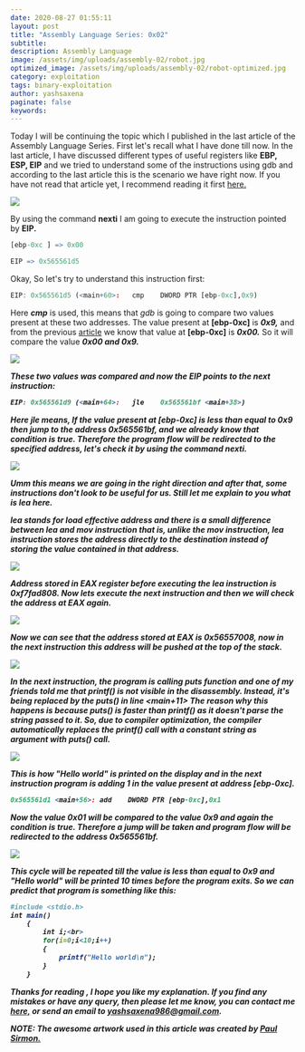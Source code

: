 ```yaml
---
date: 2020-08-27 01:55:11
layout: post
title: "Assembly Language Series: 0x02"
subtitle:
description: Assembly Language
image: /assets/img/uploads/assembly-02/robot.jpg
optimized_image: /assets/img/uploads/assembly-02/robot-optimized.jpg
category: exploitation
tags: binary-exploitation
author: yashsaxena
paginate: false
keywords: 
---
```


Today I will be continuing the topic which I published in the last article of the Assembly Language Series. First let's recall what I have done till now. In the last article, I have discussed different types of useful registers like <b>EBP, ESP, EIP</b> and we tried to understand some of the instructions using gdb and according to the last article this is the scenario we have right now. If you have not read that article yet, I recommend reading it first <a href="https://infosecarticles.com/assembly-language-series-0x01/">here.</a>  

<img src="/assets/img/uploads/assembly-02/00.webp">

By using the command <b>nexti</b> I am going to execute the instruction pointed by <b>EIP.</b>

```r
[ebp-0xc ] => 0x00

EIP => 0x565561d5
```

Okay, So let's try to understand this instruction first:

```r
EIP: 0x565561d5 (<main+60>:   cmp    DWORD PTR [ebp-0xc],0x9)
```

Here <i><b>cmp</b></i> is used, this means that <i>gdb</i> is going to compare two values present at these two addresses. The 
value present at <b>[ebp-0xc]</b> is <b><i>0x9,</i></b> and from the previous <a href="https://infosecarticles.com/assembly-language-series-0x01/">article</a> we know that value at <b>[ebp-0xc]</b> is <b><i>0x00.</i></b> So it will compare the value <b><i>0x00<i></i> and <b><i>0x9.</i></b>

<img src="/assets/img/uploads/assembly-02/01.webp">

These two values was compared and now the <b>EIP</b> points to the next instruction:

```r
EIP: 0x565561d9 (<main+64>:   jle    0x565561bf <main+38>)
```

Here <b>jle</b> means, If the value present at <b>[ebp-0xc]</b> is less than equal to <b><i>0x9</i></b> then jump to 
the address <b>0x565561bf,</b> and we already know that condition is true. Therefore the program flow will be redirected to the specified address, let's check it by using the command <b>nexti.</b>

<img src="/assets/img/uploads/assembly-02/02.webp">

Umm this means we are going in the right direction and after that, some instructions don't look to be useful for us. Still let me explain to you what is <b>lea</b> here.

<b>lea</b> stands for load effective address and there is a small difference between <b>lea</b> and <b>mov</b> instruction that is, unlike the <b>mov</b> instruction, <b>lea</b> instruction stores the address directly to the destination instead of storing the value contained in that address.

<img src="/assets/img/uploads/assembly-02/03.webp">

Address stored in <b>EAX</b> register before executing the <b>lea</b> instruction is <b><i>0xf7fad808.</i></b> Now lets execute the next instruction and then we will check the address at <b>EAX</b> again.

<img src="/assets/img/uploads/assembly-02/04.webp">

Now we can see that the address stored at <b>EAX</b> is <b><i>0x56557008,</i></b> now in the next instruction this address will be pushed at the top of the stack.

<img src="/assets/img/uploads/assembly-02/05.webp">


In the next instruction, the program is calling <b>puts</b> function and one of my friends told me that <b>printf()</b> is not visible in the disassembly. Instead, it's being replaced by the <b>puts()</b> in line <b><main+11></b> The reason why this happens is because <b>puts()</b> is faster than <b>printf()</b> as it doesn't parse the string passed to it. So, due to compiler optimization, the compiler automatically replaces the <b>printf()</b> call with a constant string as argument with <b>puts()</b> call.

<img src="/assets/img/uploads/assembly-02/06.webp">

This is how "Hello world" is printed on the display and in the next instruction program is adding 1 in the value present at address <b>[ebp-0xc].</b>

```r
0x565561d1 <main+56>: add    DWORD PTR [ebp-0xc],0x1
```
Now the value <b><i>0x01</i></b> will be compared to the value <b><i>0x9</i></b> and again the condition is true. Therefore a jump will be taken and program flow will be redirected to the address <b><i>0x565561bf.</i></b>

<img src="/assets/img/uploads/assembly-02/07.webp">

This cycle will be repeated till the value is less than equal to <b><i>0x9</i></b> and "Hello world" will be printed 10 times before the program exits. So we can predict that program is something like this:

```r
#include <stdio.h>
int main()
    {
        int i;<br>
        for(i=0;i<10;i++)
        {
            printf("Hello world\n");
        }
    }
```

Thanks for reading , I hope you like my explanation. If you find any mistakes or have any query, then please let me know, you can contact me <a href="/contact">here,</a> or send an email to <a href="mailto:yashsaxena986@gmail.com">yashsaxena986@gmail.com.</a>

NOTE: The awesome artwork used in this article was created by <a href="https://dribbble.com/sirmon">Paul Sirmon.</a>

